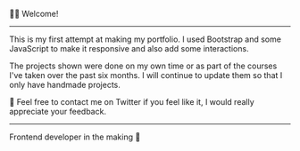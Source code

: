 👋🏽 Welcome!

---

This is my first attempt at making my portfolio. I used Bootstrap and some JavaScript to make it responsive and also add some interactions.

The projects shown were done on my own time or as part of the courses I've taken over the past six months. I will continue to update them so that I only have handmade projects.

📧 Feel free to contact me on Twitter if you feel like it, I would really appreciate your feedback.

---

Frontend developer in the making 🚀
